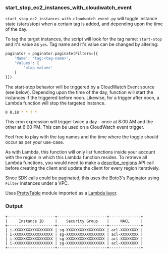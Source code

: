 ### start_stop_ec2_instances_with_cloudwatch_event

```start_stop_ec2_instances_with_cloudwatch_event.py``` will toggle instance state (start/stop) when a certain tag is added, and depending upon the time of the day.

To tag the target instances, the script will look for the tag name: ```start-stop``` and it's value as ```yes```. Tag name and it's value can be changed by altering:

```python
paginator = paginator.paginate(Filters=[{
    'Name': 'tag:<tag-name>',
    'Values': [
        '<tag-value>'
    ]
}])
```

The start-stop behavior will be triggered by a CloudWatch Event source (see below). Depending upon the time of the day, function will start the instances if the triggered before noon. Likewise, for a trigger after noon, a Lambda function will stop the targeted instance.

```BASH
0 8,18 * * ? *
```

This cron expression will trigger twice a day - once at 8:00 AM and the other at 6:00 PM. This can be used on a CloudWatch event trigger.

Feel free to play with the tag names and the time where the toggle should occur as per your use-case.

As with Lambda, this function will only list functions inside your account with the region in which this Lambda function resides. To retrieve all Lambda functions, you would need to make a [describe_regions](https://boto3.amazonaws.com/v1/documentation/api/latest/reference/services/ec2.html#EC2.Client.describe_regions) API call before creating the client and update the client for every region iteratively.

Since SDK calls could be paginated, this uses the Boto3's [Paginator](https://boto3.amazonaws.com/v1/documentation/api/latest/guide/paginators.html) using ```Filter``` instances under a VPC.

Uses [PrettyTable](https://pypi.org/project/PrettyTable/) module imported as a [Lambda layer](/lambda-layer/prettyTable.zip).

### Output
```
+---------------------+----------------------+--------------+
|     Instance ID     |    Security Group    |     NACL     |
+---------------------+----------------------+--------------+
| i-XXXXXXXXXXXXXXXXX | sg-XXXXXXXXXXXXXXXXX | acl-XXXXXXXX |
| i-XXXXXXXXXXXXXXXXX | sg-XXXXXXXXXXXXXXXXX | acl-XXXXXXXX |
| i-XXXXXXXXXXXXXXXXX | sg-XXXXXXXXXXXXXXXXX | acl-XXXXXXXX |
| i-XXXXXXXXXXXXXXXXX | sg-XXXXXXXXXXXXXXXXX | acl-XXXXXXXX |
+---------------------+----------------------+--------------+
```
